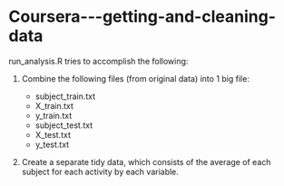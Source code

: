 # Coursera---getting-and-cleaning-data

run_analysis.R tries to accomplish the following:
1. Combine the following files (from original data) into 1 big file:
   - subject_train.txt
   - X_train.txt
   - y_train.txt
   - subject_test.txt
   - X_test.txt
   - y_test.txt

2. Create a separate tidy data, which consists of the average of each 
   subject for each activity by each variable.
   
